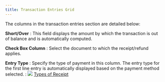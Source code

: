 ```yaml
---
title: Transaction Entries Grid
---
```



The columns in the transaction entries section are detailed below:


**Short/Over**
: This field displays the amount by which the transaction  is out of balance and is automatically computed.


**Check Box Column**
: Select the document to which the receipt/refund  applies.


**Entry Type**
: Specify the type of payment in this column. The  entry type for the first line entry is automatically displayed based on  the payment method selected.
: ![]({{site.acc_baseurl}}/img/lens.gif) [Types  of Receipt](JavaScript:RelatedTopics3.Click())

